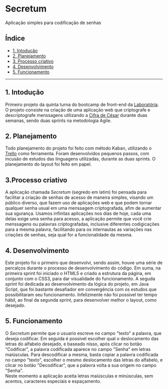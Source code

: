# Secretum

Aplicação simples para codificação de senhas

## Índice

* [1. Intodução](#1-intodução)
* [2. Planejamento](#2-planejamento)
* [3. Processo criativo](#3-processo-criativo)
* [4. Desenvolvimento](#4-desenvolvimento)
* [5. Funcionamento](#5-funcionamento)


***

## 1. Intodução

Primeiro projeto da quinta turna do bootcamp de front-end da [Laboratória](https://github.com/Laboratoria).
O projeto consiste na criação de uma aplicação web que criptografe e descriptografe menssagens utilizando a [Cifra de César](https://pt.wikipedia.org/wiki/Cifra_de_C%C3%A9sar) durante duas semanas, sendo duas sprints na metodologia Agile.


## 2. Planejamento
Todo planejamento do projeto foi feito com método Kaban, utilizando o [Trello](https://trello.com/) como ferramenta. Foram desenvolvidos pequenos passos, com incusão de estudos das linguagens utilizadas, durante as duas sprints. O planejamento do layout foi feito em papel.


## 3.Processo criativo
A aplicação chamada *Secretum* (segredo em latim) foi pensada para facilitar a criação de senhas de acesso de maneira simples, visando um público diverso, que fazem uso de aplicações web e que podem tornar qualquer senha usual em uma menssagem criptografada, afim de aumentar sua sgurança.
Usamos infinitas aplicações nos dias de hoje, cada uma delas exige uma senha para acesso, a aplicação permite que você crie menssagens ou palavras criptografadas, inclusive diferentes codigicações para a mesma palavra, facilitando para os internautas as variações nas criações de senhas, seja qual for a funcionalidade da mesma.


## 4. Desenvolvimento
Este projeto foi o primeiro que desenvolvi, sendo assim, houve uma série de percalços durante o processo de desenvolvimento do código. Em suma, na primeira sprint foi iniciado o HTML5  e criado a estrutura da página, em conjunto com o CSS3, para dar visualidade do funcionamento. A seguda sprint foi dedicada ao desenvolvimento da lógica do projeto, em Java Script, que foi bastante desafiador em convergência com os estudos que possibilitaram seu funcionamento. Infelizmente não foi possivel ter tempo hábil, ao final da segunda sprint, para desenvolver melhor o layout, como desejado. 


## 5. Funcionamento
O *Secretum* permite que o usuario escreve no campo "texto" a palavra, que deseja codificar. Em seguida é possivel escolher qual o deslocamento das letras do alfabelo desejado, e baseado nisso, após clicar no botão "Codificar", a palavra codificada aparece no campo "Senha" em letras maiúsculas. Para descodificar a mesma, basta copiar a palavra codificada no campo "texto", escolher o mesmo deslocamento das letras do alfabelo, e clicar no botão "Decodificar", que a palavra volta a sua origem no campo "Senha".  
Neste momento a aplicação aceita letras maiúsculas e minúsculas, sem acentos, caracteres especiais e espaçamento.

